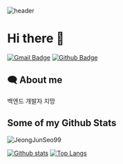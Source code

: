 ![header](https://capsule-render.vercel.app/api?type=waving&reversal=true&color=10:1d6fec,90:06bff0&text=Welcome%20to%20Jun's%20GitHub&fontColor=e7e7e7&fontSize=40&&fontAlign=70&fontAlignY=35)

# Hi there 👋
[![Gmail Badge](https://img.shields.io/badge/-wjdwnstj0810@gmail.com-c14438?style=flat&logo=Gmail&logoColor=white&link=mailto:wjdwnstj0810@gmail.com)](mailto:wjdwnstj0810@gmail.com) [![Github Badge](https://img.shields.io/badge/-JeongJunSeo99-grey?style=flat&logo=github&logoColor=white&link=https://github.com/JeongJunSeo99/)](https://www.github.com/JeongJunSeo99/) 

<p>

</p>

## 🗨️ About me
<p align='left'>백엔드 개발자 지망
</p>

## Some of my Github Stats
<p align=left> <img src=https://komarev.com/ghpvc/?username=JeongJunSeo99 alt=JeongJunSeo99 /> </p>

[![Github stats](https://github-readme-stats.vercel.app/api?username=JeongJunSeo99&show_icons=true&include_all_commits=true)](https://github.com/JeongJunSeo99/github-readme-stats)
[![Top Langs](https://github-readme-stats.vercel.app/api/top-langs/?username=JeongJunSeo99&layout=compact)](https://github.com/JeongJunSeo99/github-readme-stats)
